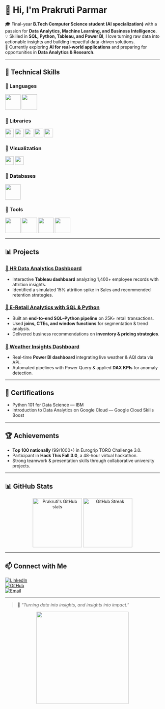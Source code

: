 # 👋 Hi, I'm Prakruti Parmar  

🎓 Final-year **B.Tech Computer Science student (AI specialization)** with a passion for **Data Analytics, Machine Learning, and Business Intelligence**.  
💡 Skilled in **SQL, Python, Tableau, and Power BI**, I love turning raw data into actionable insights and building impactful data-driven solutions.  
🌱 Currently exploring **AI for real-world applications** and preparing for opportunities in **Data Analytics & Research**.  

---

## 🚀 Technical Skills    

### 🔹 Languages  
<p>
  <img src="https://skillicons.dev/icons?i=python,java" height="50" />
  <img src="https://skillicons.dev/icons?i=postgresql" height="50" />
</p>  

### 🔹 Libraries  
<p>
  <img src="https://img.shields.io/badge/Numpy-013243?style=for-the-badge&logo=numpy&logoColor=white" height="28"/>
  <img src="https://img.shields.io/badge/Pandas-150458?style=for-the-badge&logo=pandas&logoColor=white" height="28"/>
  <img src="https://img.shields.io/badge/Scikit--Learn-F7931E?style=for-the-badge&logo=scikit-learn&logoColor=white" height="28"/>
  <img src="https://img.shields.io/badge/Matplotlib-11557C?style=for-the-badge&logo=plotly&logoColor=white" height="28"/>
  <img src="https://img.shields.io/badge/Seaborn-3776AB?style=for-the-badge&logo=python&logoColor=white" height="28"/>
</p>   

### 🔹 Visualization  
<p>
  <img src="https://img.shields.io/badge/Tableau-E97627?style=for-the-badge&logo=tableau&logoColor=white" height="28"/>
  <img src="https://img.shields.io/badge/Power%20BI-F2C811?style=for-the-badge&logo=powerbi&logoColor=black" height="28"/>
</p>  

### 🔹 Databases  
<p>
  <img src="https://skillicons.dev/icons?i=postgresql" height="50" />
</p>  

### 🔹 Tools  
<p>
  <img src="https://skillicons.dev/icons?i=git,github,vscode" height="50" />
  <img src="https://skillicons.dev/icons?i=streamlit" height="50" />
  <img src="https://skillicons.dev/icons?i=jupyter" height="50" />
  <img src="https://skillicons.dev/icons?i=colab" height="50" />
</p>  
 



---

## 📊 Projects  

### [📂 HR Data Analytics Dashboard](https://github.com/luweunravel/HR-Data-Analytics-Dashboard)  
- Interactive **Tableau dashboard** analyzing 1,400+ employee records with attrition insights.  
- Identified a simulated 15% attrition spike in Sales and recommended retention strategies.  

### [📂 E-Retail Analytics with SQL & Python](https://github.com/prakrutiparmar/E-Retail-Analytics-with-SQL-Python)  
- Built an **end-to-end SQL–Python pipeline** on 25K+ retail transactions.  
- Used **joins, CTEs, and window functions** for segmentation & trend analysis.  
- Delivered business recommendations on **inventory & pricing strategies**.  

### [📂 Weather Insights Dashboard](https://github.com/prakrutiparmar/Weather-Insights-Dashboard)  
- Real-time **Power BI dashboard** integrating live weather & AQI data via API.  
- Automated pipelines with Power Query & applied **DAX KPIs** for anomaly detection.  

---

## 📜 Certifications  
- Python 101 for Data Science — IBM  
- Introduction to Data Analytics on Google Cloud — Google Cloud Skills Boost  

---

## 🏆 Achievements  
- **Top 100 nationally** (99/1000+) in Eurogrip TORQ Challenge 3.0.  
- Participant in **Hack This Fall 3.0**, a 48-hour virtual hackathon.  
- Strong teamwork & presentation skills through collaborative university projects.  

---

## 📊 GitHub Stats  

<p align="center">
  <img src="https://github-readme-stats.vercel.app/api?username=prakrutiparmar&show_icons=true&theme=radical" alt="Prakruti's GitHub stats" height="160"/>
  <img src="https://github-readme-streak-stats.herokuapp.com/?user=prakrutiparmar&theme=radical" alt="GitHub Streak" height="160"/>
</p>


---

## 📫 Connect with Me  

[![LinkedIn](https://img.shields.io/badge/LinkedIn-0A66C2?style=for-the-badge&logo=linkedin&logoColor=white)](https://www.linkedin.com/in/prakrutiparmar)  
[![GitHub](https://img.shields.io/badge/GitHub-181717?style=for-the-badge&logo=github&logoColor=white)](https://github.com/prakrutiparmar)  
[![Email](https://img.shields.io/badge/Email-D14836?style=for-the-badge&logo=gmail&logoColor=white)](mailto:prakruti.parmar96@gmail.com)  

---

> 🌱 *“Turning data into insights, and insights into impact.”*  

<p align="center">
  <img src="https://media.giphy.com/media/fQZX2aoRC1Tqw/giphy.gif" width="300"/>
</p>

